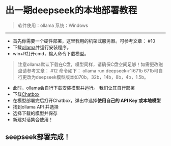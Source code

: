 # 出一期deepseek的本地部署教程
> 软件使用：ollama
> 系统：Windows
---
* 首先你需要一个硬件部署，这里我用的机架式服务器。可参考文章：
#10 
* 下载[ollama](https://ollama.com/)并运行安装程序。
* win+R打开cmd，输入命令下载模型。
> 注意ollama默认下载在C盘，模型同样，请确保C盘空间足够！如需更改磁盘请参考文章：
#12 
命令如下：
ollama run deepseek-r1:671b
> 671b可自行更改为deepseek模型版本如70b，32b，14b，8b，4b，1.5b。
* 此时，ollama会自行下载安装模型并运行。
我们让其自行部署
* 下载[Chatbox](https://chatboxai.app/zh)
* 在模型部署完后打开Chatbox，弹出中选择**使用自己的 API Key 或本地模型**
* 找到ollama API 并选择
* 选择下载的模型并保存
* 新建对话集合使用！
## seepseek部署完成！
